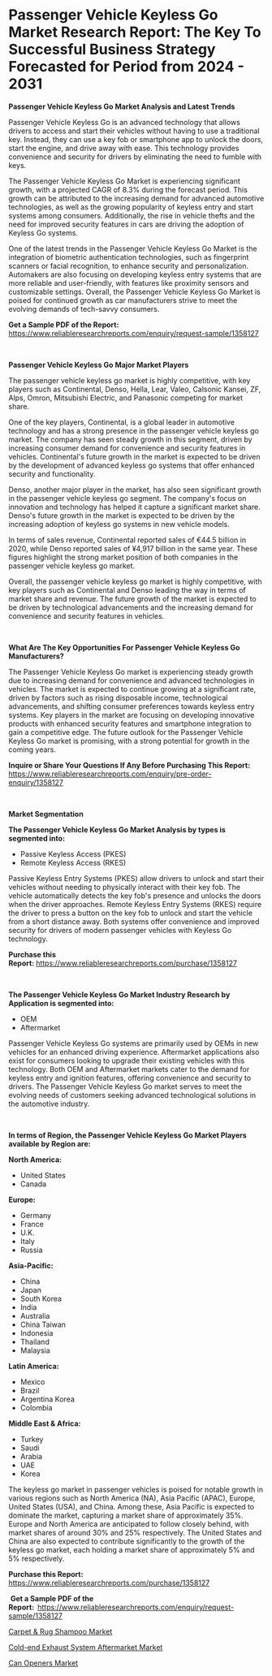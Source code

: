 <p><h1>Passenger Vehicle Keyless Go Market Research Report: The Key To Successful Business Strategy Forecasted for Period from 2024 - 2031</h1></p><p><strong>Passenger Vehicle Keyless Go Market Analysis and Latest Trends</strong></p>
<p><p>Passenger Vehicle Keyless Go is an advanced technology that allows drivers to access and start their vehicles without having to use a traditional key. Instead, they can use a key fob or smartphone app to unlock the doors, start the engine, and drive away with ease. This technology provides convenience and security for drivers by eliminating the need to fumble with keys.</p><p>The Passenger Vehicle Keyless Go Market is experiencing significant growth, with a projected CAGR of 8.3% during the forecast period. This growth can be attributed to the increasing demand for advanced automotive technologies, as well as the growing popularity of keyless entry and start systems among consumers. Additionally, the rise in vehicle thefts and the need for improved security features in cars are driving the adoption of Keyless Go systems.</p><p>One of the latest trends in the Passenger Vehicle Keyless Go Market is the integration of biometric authentication technologies, such as fingerprint scanners or facial recognition, to enhance security and personalization. Automakers are also focusing on developing keyless entry systems that are more reliable and user-friendly, with features like proximity sensors and customizable settings. Overall, the Passenger Vehicle Keyless Go Market is poised for continued growth as car manufacturers strive to meet the evolving demands of tech-savvy consumers.</p></p>
<p><strong>Get a Sample PDF of the Report:&nbsp;</strong> <a href="https://www.reliableresearchreports.com/enquiry/request-sample/1358127">https://www.reliableresearchreports.com/enquiry/request-sample/1358127</a></p>
<p>&nbsp;</p>
<p><strong>Passenger Vehicle Keyless Go Major Market Players</strong></p>
<p><p>The passenger vehicle keyless go market is highly competitive, with key players such as Continental, Denso, Hella, Lear, Valeo, Calsonic Kansei, ZF, Alps, Omron, Mitsubishi Electric, and Panasonic competing for market share. </p><p>One of the key players, Continental, is a global leader in automotive technology and has a strong presence in the passenger vehicle keyless go market. The company has seen steady growth in this segment, driven by increasing consumer demand for convenience and security features in vehicles. Continental's future growth in the market is expected to be driven by the development of advanced keyless go systems that offer enhanced security and functionality.</p><p>Denso, another major player in the market, has also seen significant growth in the passenger vehicle keyless go segment. The company's focus on innovation and technology has helped it capture a significant market share. Denso's future growth in the market is expected to be driven by the increasing adoption of keyless go systems in new vehicle models.</p><p>In terms of sales revenue, Continental reported sales of €44.5 billion in 2020, while Denso reported sales of ¥4,917 billion in the same year. These figures highlight the strong market position of both companies in the passenger vehicle keyless go market.</p><p>Overall, the passenger vehicle keyless go market is highly competitive, with key players such as Continental and Denso leading the way in terms of market share and revenue. The future growth of the market is expected to be driven by technological advancements and the increasing demand for convenience and security features in vehicles.</p></p>
<p>&nbsp;</p>
<p><strong>What Are The Key Opportunities For Passenger Vehicle Keyless Go Manufacturers?</strong></p>
<p><p>The Passenger Vehicle Keyless Go market is experiencing steady growth due to increasing demand for convenience and advanced technologies in vehicles. The market is expected to continue growing at a significant rate, driven by factors such as rising disposable income, technological advancements, and shifting consumer preferences towards keyless entry systems. Key players in the market are focusing on developing innovative products with enhanced security features and smartphone integration to gain a competitive edge. The future outlook for the Passenger Vehicle Keyless Go market is promising, with a strong potential for growth in the coming years.</p></p>
<p><strong>Inquire or Share Your Questions If Any Before Purchasing This Report:</strong> <a href="https://www.reliableresearchreports.com/enquiry/pre-order-enquiry/1358127">https://www.reliableresearchreports.com/enquiry/pre-order-enquiry/1358127</a></p>
<p>&nbsp;</p>
<p><strong>Market Segmentation</strong></p>
<p><strong>The Passenger Vehicle Keyless Go Market Analysis by types is segmented into:</strong></p>
<p><ul><li>Passive Keyless Access (PKES)</li><li>Remote Keyless Access (RKES)</li></ul></p>
<p><p>Passive Keyless Entry Systems (PKES) allow drivers to unlock and start their vehicles without needing to physically interact with their key fob. The vehicle automatically detects the key fob's presence and unlocks the doors when the driver approaches. Remote Keyless Entry Systems (RKES) require the driver to press a button on the key fob to unlock and start the vehicle from a short distance away. Both systems offer convenience and improved security for drivers of modern passenger vehicles with Keyless Go technology.</p></p>
<p><strong>Purchase this Report:&nbsp;</strong><a href="https://www.reliableresearchreports.com/purchase/1358127">https://www.reliableresearchreports.com/purchase/1358127</a></p>
<p>&nbsp;</p>
<p><strong>The Passenger Vehicle Keyless Go Market Industry Research by Application is segmented into:</strong></p>
<p><ul><li>OEM</li><li>Aftermarket</li></ul></p>
<p><p>Passenger Vehicle Keyless Go systems are primarily used by OEMs in new vehicles for an enhanced driving experience. Aftermarket applications also exist for consumers looking to upgrade their existing vehicles with this technology. Both OEM and Aftermarket markets cater to the demand for keyless entry and ignition features, offering convenience and security to drivers. The Passenger Vehicle Keyless Go market serves to meet the evolving needs of customers seeking advanced technological solutions in the automotive industry.</p></p>
<p>&nbsp;</p>
<p><strong>In terms of Region, the Passenger Vehicle Keyless Go Market Players available by Region are:</strong></p>
<p>
    <p> <strong> North America: </strong>
        <ul>
            <li>United States</li>
            <li>Canada</li>
        </ul>
        </p> 
    <p> <strong> Europe: </strong>
        <ul>
            <li>Germany</li>
            <li>France</li>
            <li>U.K.</li>
            <li>Italy</li>
            <li>Russia</li>
        </ul>
        </p> 
    <p> <strong> Asia-Pacific: </strong>
        <ul>
            <li>China</li>
            <li>Japan</li>
            <li>South Korea</li>
            <li>India</li>
            <li>Australia</li>
            <li>China Taiwan</li>
            <li>Indonesia</li>
            <li>Thailand</li>
            <li>Malaysia</li>
        </ul>
        </p> 
    <p> <strong> Latin America: </strong>
        <ul>
            <li>Mexico</li>
            <li>Brazil</li>
            <li>Argentina Korea</li>
            <li>Colombia</li>
        </ul>
        </p> 
    <p> <strong> Middle East & Africa: </strong>
        <ul>
            <li>Turkey</li>
            <li>Saudi</li>
            <li>Arabia</li>
            <li>UAE</li>
            <li>Korea</li>
        </ul>
    </p>
    </p>
<p><p>The keyless go market in passenger vehicles is poised for notable growth in various regions such as North America (NA), Asia Pacific (APAC), Europe, United States (USA), and China. Among these, Asia Pacific is expected to dominate the market, capturing a market share of approximately 35%. Europe and North America are anticipated to follow closely behind, with market shares of around 30% and 25% respectively. The United States and China are also expected to contribute significantly to the growth of the keyless go market, each holding a market share of approximately 5% and 5% respectively.</p></p>
<p><strong>Purchase this Report: </strong><a href="https://www.reliableresearchreports.com/purchase/1358127">https://www.reliableresearchreports.com/purchase/1358127</a></p>
<p>&nbsp;<strong>Get a Sample PDF of the Report:&nbsp;&nbsp;</strong><a href="https://www.reliableresearchreports.com/enquiry/request-sample/1358127">https://www.reliableresearchreports.com/enquiry/request-sample/1358127</a></p>
<p><strong></strong></p>
<p><p><a href="https://view.publitas.com/reportprime-1/carpet-rug-shampoo-market-size-focuses-on-market-dynamics-in-depth-analysis-and-future-projections-of-its-market-forecasted-for-period-from-2023-to-2030/">Carpet & Rug Shampoo Market</a></p><p><a href="https://view.publitas.com/reportprime-1/cold-end-exhaust-system-aftermarket-market-offer-valuable-insights-into-market-size-market-share-market-trends-and-projections-spanning-from-2023-to-2030/">Cold-end Exhaust System Aftermarket Market</a></p><p><a href="https://view.publitas.com/reportprime-1/can-openers-market-size-market-trends-and-growth-outlook-forecasted-for-period-from-2023-to-2030/">Can Openers Market</a></p></p>